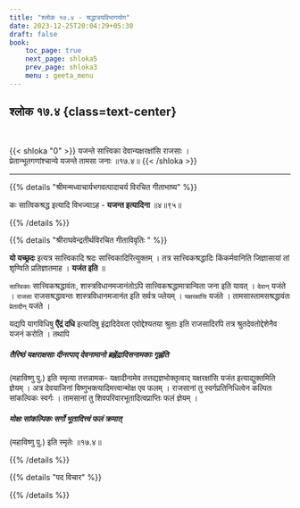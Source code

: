 ```yaml
---
title: "श्लोक १७.४ - श्रद्धात्रयविभागयोग"
date: 2023-12-25T20:04:29+05:30
draft: false
book:
    toc_page: true
    next_page: shloka5
    prev_page: shloka3
    menu : geeta_menu
---
```




## श्लोक १७.४ {class=text-center}

<br/>

{{< shloka  "0"  >}}
यजन्ते सात्त्विका देवान्यक्षरक्षांसि राजसाः ।  
प्रेतान्भूतगणांश्चान्ये यजन्ते तामसा जनाः ॥१७.४॥
{{< /shloka >}}

---


{{% details "श्रीमन्मध्वाचार्यभगवत्पादाचर्य विरचित  गीताभाष्य" %}}

कः सात्विकश्रद्ध इत्यादि विभज्याऽह - 
**यजन्त इत्यादिना** ॥४॥९५॥

{{% /details %}}



{{% details "श्रीराघवेन्द्रतीर्थविरचित गीताविवृतिः " %}}

**यो यच्छ्रदः**  इत्यत्र सात्त्विकादि श्रदः 
सात्त्विकादिरित्युक्तम्‌ । 
तत्र सात्त्विकश्रद्धादिः किंकर्मवानिति जिज्ञासायां तां 
शृण्विति प्रतिज्ञातमाह । **यजंत इति** ॥   

`सात्त्विकाः` सात्त्विकश्रद्धावंतः, शास्त्रविधानमजानंतोऽपि 
सात्त्विकश्रद्धामात्रान्विता जना इति यावत्‌ । 
`देवान्‌` यजंते । `राजसा` राजसश्रद्धावन्तः 
शास्त्रविधानमजानंत इति सर्वत्र ज्लेयम्‌ । 
`यक्षरक्षांसि` यजंते । तामसास्तामसश्रद्धावंतः `प्रेतादीन्‌` 
यजंते ।  

यद्यपि यागविधिषु **एैंद्रं दधि** इत्यादिषु इंद्रादिदेवता
एवोद्देश्यतया श्रुताः इति राजसादिरपि तत्र 
श्रुतदेवतोद्देशेनैव यजनं करोति । तथापि   
##### तैरिष्ठं यक्षराक्षसाः दीनत्पाद्‌ देवनामानो ब्रह्नेंद्रादिसनामकाः गृह्नंति  
(महाविष्णु पु.) इति
स्मृत्या तत्तन्नामक- यक्षादीनामेव तत्तद्यज्ञभोक्तृत्वाद् 
यक्षरक्षांसि यजंत इत्याद्युक्तमिति ज्ञेयम्‌ । 
अत्र देवयाजिनां विष्णुभक्त्यादिमत्त्वान्मोक्ष एव फलम्‌ । 
राजसानां तु स्वर्गप्रतिनिधित्वेन कल्पितः 
सांकल्पिकः स्वर्गः । तामसानां तु 
शिवपरिवारभूतादित्वप्राप्तिः फलं 
ज्ञेयम्‌ । 
##### मोक्षः सांकल्पिकः सर्गो भूतादित्त्वं फलं क्रमात्‌ 
(महाविष्णु पु.) इति स्मृतेः ॥१७.४॥

{{% /details %}}



{{% details "पद विचार" %}}


{{% /details %}}
